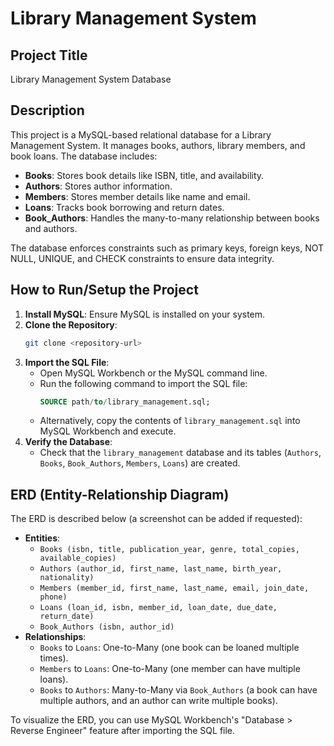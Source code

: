# Library Management System

## Project Title
Library Management System Database

## Description
This project is a MySQL-based relational database for a Library Management System. It manages books, authors, library members, and book loans. The database includes:
- **Books**: Stores book details like ISBN, title, and availability.
- **Authors**: Stores author information.
- **Members**: Stores member details like name and email.
- **Loans**: Tracks book borrowing and return dates.
- **Book_Authors**: Handles the many-to-many relationship between books and authors.

The database enforces constraints such as primary keys, foreign keys, NOT NULL, UNIQUE, and CHECK constraints to ensure data integrity.

## How to Run/Setup the Project
1. **Install MySQL**: Ensure MySQL is installed on your system.
2. **Clone the Repository**:
   ```bash
   git clone <repository-url>
   ```
3. **Import the SQL File**:
   - Open MySQL Workbench or the MySQL command line.
   - Run the following command to import the SQL file:
     ```sql
     SOURCE path/to/library_management.sql;
     ```
   - Alternatively, copy the contents of `library_management.sql` into MySQL Workbench and execute.
4. **Verify the Database**:
   - Check that the `library_management` database and its tables (`Authors`, `Books`, `Book_Authors`, `Members`, `Loans`) are created.

## ERD (Entity-Relationship Diagram)
The ERD is described below (a screenshot can be added if requested):
- **Entities**:
  - `Books (isbn, title, publication_year, genre, total_copies, available_copies)`
  - `Authors (author_id, first_name, last_name, birth_year, nationality)`
  - `Members (member_id, first_name, last_name, email, join_date, phone)`
  - `Loans (loan_id, isbn, member_id, loan_date, due_date, return_date)`
  - `Book_Authors (isbn, author_id)`
- **Relationships**:
  - `Books` to `Loans`: One-to-Many (one book can be loaned multiple times).
  - `Members` to `Loans`: One-to-Many (one member can have multiple loans).
  - `Books` to `Authors`: Many-to-Many via `Book_Authors` (a book can have multiple authors, and an author can write multiple books).

To visualize the ERD, you can use MySQL Workbench's "Database > Reverse Engineer" feature after importing the SQL file.
